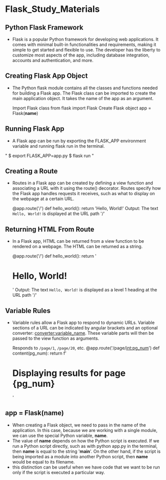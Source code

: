 # Flask_Study_Materials


## Python Flask Framework
- Flask is a popular Python framework for developing web applications. It comes with minimal built-in functionalities and requirements, making it simple to get started and flexible to use. The developer has the liberty to customize most aspects of the app, including database integration, accounts and authentication, and more.

## Creating Flask App Object
- The Python flask module contains all the classes and functions needed for building a Flask app. The Flask class can be imported to create the main application object. It takes the name of the app as an argument.
  
  Import Flask class
  from flask import Flask
  Create Flask object
  app = Flask(__name__)


## Running Flask App
- A Flask app can be run by exporting the FLASK_APP environment variable and running flask run in the terminal.

 " $ export FLASK_APP=app.py
   $ flask run "

## Creating a Route
- Routes in a Flask app can be created by defining a view function and associating a URL with it using the route() decorator. Routes specify how the Flask app handles requests it receives, such as what to display on the webpage at a certain URL.

  @app.route('/')
  def hello_world():
    return 'Hello, World!'
  Output: The text `Hello, World!` is displayed at the URL path '/'

## Returning HTML From Route
- In a Flask app, HTML can be returned from a view function to be rendered on a webpage. The HTML can be returned as a string.

  @app.route('/')
  def hello_world():
    return '<h1>Hello, World!</h1>'
  Output: The text `Hello, World!` is displayed as a level 1 heading at the URL path '/'

## Variable Rules
- Variable rules allow a Flask app to respond to dynamic URLs. Variable sections of a URL can be indicated by angular brackets and an optional converter: <converter:variable_name>. These variable parts will then be passed to the view function as arguments.

  Responds to `/page/1`, `/page/20`, etc.
  @app.route('/page/<int:pg_num>')
  def content(pg_num):
    return f'<h1>Displaying results for page {pg_num}</h1>'

## app = Flask(__name__)
- When creating a Flask object, we need to pass in the name of the application. In this case, because we are working with a single module, we can use the special Python variable, __name__.
- The value of __name__ depends on how the Python script is executed. If we run a Python script directly, such as with python app.py in the terminal, then __name__ is equal to the string '__main__'. On the other hand, if the script is being imported as a module into another Python script, then __name__ would be equal to its filename.
- this distinction can be useful when we have code that we want to be run only if the script is executed a particular way.
